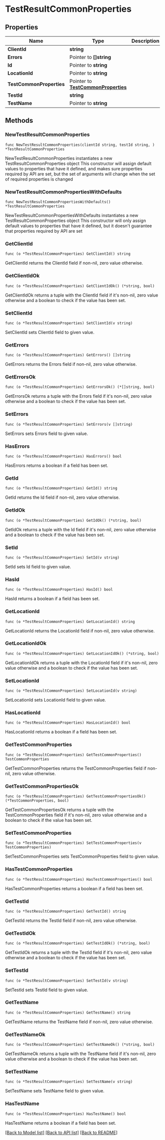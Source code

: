 # TestResultCommonProperties

## Properties

Name | Type | Description | Notes
------------ | ------------- | ------------- | -------------
**ClientId** | **string** |  | 
**Errors** | Pointer to **[]string** |  | [optional] 
**Id** | Pointer to **string** |  | [optional] 
**LocationId** | Pointer to **string** |  | [optional] 
**TestCommonProperties** | Pointer to [**TestCommonProperties**](TestCommonProperties.md) |  | [optional] 
**TestId** | **string** |  | 
**TestName** | Pointer to **string** |  | [optional] 

## Methods

### NewTestResultCommonProperties

`func NewTestResultCommonProperties(clientId string, testId string, ) *TestResultCommonProperties`

NewTestResultCommonProperties instantiates a new TestResultCommonProperties object
This constructor will assign default values to properties that have it defined,
and makes sure properties required by API are set, but the set of arguments
will change when the set of required properties is changed

### NewTestResultCommonPropertiesWithDefaults

`func NewTestResultCommonPropertiesWithDefaults() *TestResultCommonProperties`

NewTestResultCommonPropertiesWithDefaults instantiates a new TestResultCommonProperties object
This constructor will only assign default values to properties that have it defined,
but it doesn't guarantee that properties required by API are set

### GetClientId

`func (o *TestResultCommonProperties) GetClientId() string`

GetClientId returns the ClientId field if non-nil, zero value otherwise.

### GetClientIdOk

`func (o *TestResultCommonProperties) GetClientIdOk() (*string, bool)`

GetClientIdOk returns a tuple with the ClientId field if it's non-nil, zero value otherwise
and a boolean to check if the value has been set.

### SetClientId

`func (o *TestResultCommonProperties) SetClientId(v string)`

SetClientId sets ClientId field to given value.


### GetErrors

`func (o *TestResultCommonProperties) GetErrors() []string`

GetErrors returns the Errors field if non-nil, zero value otherwise.

### GetErrorsOk

`func (o *TestResultCommonProperties) GetErrorsOk() (*[]string, bool)`

GetErrorsOk returns a tuple with the Errors field if it's non-nil, zero value otherwise
and a boolean to check if the value has been set.

### SetErrors

`func (o *TestResultCommonProperties) SetErrors(v []string)`

SetErrors sets Errors field to given value.

### HasErrors

`func (o *TestResultCommonProperties) HasErrors() bool`

HasErrors returns a boolean if a field has been set.

### GetId

`func (o *TestResultCommonProperties) GetId() string`

GetId returns the Id field if non-nil, zero value otherwise.

### GetIdOk

`func (o *TestResultCommonProperties) GetIdOk() (*string, bool)`

GetIdOk returns a tuple with the Id field if it's non-nil, zero value otherwise
and a boolean to check if the value has been set.

### SetId

`func (o *TestResultCommonProperties) SetId(v string)`

SetId sets Id field to given value.

### HasId

`func (o *TestResultCommonProperties) HasId() bool`

HasId returns a boolean if a field has been set.

### GetLocationId

`func (o *TestResultCommonProperties) GetLocationId() string`

GetLocationId returns the LocationId field if non-nil, zero value otherwise.

### GetLocationIdOk

`func (o *TestResultCommonProperties) GetLocationIdOk() (*string, bool)`

GetLocationIdOk returns a tuple with the LocationId field if it's non-nil, zero value otherwise
and a boolean to check if the value has been set.

### SetLocationId

`func (o *TestResultCommonProperties) SetLocationId(v string)`

SetLocationId sets LocationId field to given value.

### HasLocationId

`func (o *TestResultCommonProperties) HasLocationId() bool`

HasLocationId returns a boolean if a field has been set.

### GetTestCommonProperties

`func (o *TestResultCommonProperties) GetTestCommonProperties() TestCommonProperties`

GetTestCommonProperties returns the TestCommonProperties field if non-nil, zero value otherwise.

### GetTestCommonPropertiesOk

`func (o *TestResultCommonProperties) GetTestCommonPropertiesOk() (*TestCommonProperties, bool)`

GetTestCommonPropertiesOk returns a tuple with the TestCommonProperties field if it's non-nil, zero value otherwise
and a boolean to check if the value has been set.

### SetTestCommonProperties

`func (o *TestResultCommonProperties) SetTestCommonProperties(v TestCommonProperties)`

SetTestCommonProperties sets TestCommonProperties field to given value.

### HasTestCommonProperties

`func (o *TestResultCommonProperties) HasTestCommonProperties() bool`

HasTestCommonProperties returns a boolean if a field has been set.

### GetTestId

`func (o *TestResultCommonProperties) GetTestId() string`

GetTestId returns the TestId field if non-nil, zero value otherwise.

### GetTestIdOk

`func (o *TestResultCommonProperties) GetTestIdOk() (*string, bool)`

GetTestIdOk returns a tuple with the TestId field if it's non-nil, zero value otherwise
and a boolean to check if the value has been set.

### SetTestId

`func (o *TestResultCommonProperties) SetTestId(v string)`

SetTestId sets TestId field to given value.


### GetTestName

`func (o *TestResultCommonProperties) GetTestName() string`

GetTestName returns the TestName field if non-nil, zero value otherwise.

### GetTestNameOk

`func (o *TestResultCommonProperties) GetTestNameOk() (*string, bool)`

GetTestNameOk returns a tuple with the TestName field if it's non-nil, zero value otherwise
and a boolean to check if the value has been set.

### SetTestName

`func (o *TestResultCommonProperties) SetTestName(v string)`

SetTestName sets TestName field to given value.

### HasTestName

`func (o *TestResultCommonProperties) HasTestName() bool`

HasTestName returns a boolean if a field has been set.


[[Back to Model list]](../README.md#documentation-for-models) [[Back to API list]](../README.md#documentation-for-api-endpoints) [[Back to README]](../README.md)


